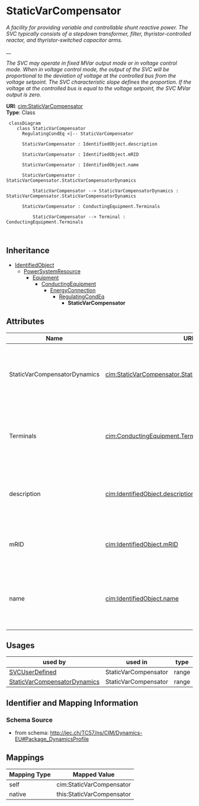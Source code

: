 # StaticVarCompensator


_A facility for providing variable and controllable shunt reactive power. The SVC typically consists of a stepdown transformer, filter, thyristor-controlled reactor, and thyristor-switched capacitor arms._

__

_The SVC may operate in fixed MVar output mode or in voltage control mode. When in voltage control mode, the output of the SVC will be proportional to the deviation of voltage at the controlled bus from the voltage setpoint.  The SVC characteristic slope defines the proportion.  If the voltage at the controlled bus is equal to the voltage setpoint, the SVC MVar output is zero._





**URI**: [cim:StaticVarCompensator](http://iec.ch/TC57/CIM100#StaticVarCompensator)<br />
**Type**: Class




```mermaid
 classDiagram
    class StaticVarCompensator
      RegulatingCondEq <|-- StaticVarCompensator
      
      StaticVarCompensator : IdentifiedObject.description
        
      StaticVarCompensator : IdentifiedObject.mRID
        
      StaticVarCompensator : IdentifiedObject.name
        
      StaticVarCompensator : StaticVarCompensator.StaticVarCompensatorDynamics
        
          StaticVarCompensator --> StaticVarCompensatorDynamics : StaticVarCompensator.StaticVarCompensatorDynamics
        
      StaticVarCompensator : ConductingEquipment.Terminals
        
          StaticVarCompensator --> Terminal : ConductingEquipment.Terminals
        
      
```





## Inheritance
* [IdentifiedObject](IdentifiedObject.md)
    * [PowerSystemResource](PowerSystemResource.md)
        * [Equipment](Equipment.md)
            * [ConductingEquipment](ConductingEquipment.md)
                * [EnergyConnection](EnergyConnection.md)
                    * [RegulatingCondEq](RegulatingCondEq.md)
                        * **StaticVarCompensator**



## Attributes


| Name | URI | Cardinality and Range | Description | Inheritance |
| ---  | --- | --- | --- | --- |
| StaticVarCompensatorDynamics | [cim:StaticVarCompensator.StaticVarCompensatorDynamics](http://iec.ch/TC57/CIM100#StaticVarCompensator.StaticVarCompensatorDynamics) | 0..1 <br />  [StaticVarCompensatorDynamics](StaticVarCompensatorDynamics.md)  | Static Var Compensator dynamics model used to describe dynamic behaviour of t... | direct |
| Terminals | [cim:ConductingEquipment.Terminals](http://iec.ch/TC57/CIM100#ConductingEquipment.Terminals) | 0..* <br />  [Terminal](Terminal.md)  | Conducting equipment have terminals that may be connected to other conducting... | [ConductingEquipment](ConductingEquipment.md) |
| description | [cim:IdentifiedObject.description](http://iec.ch/TC57/CIM100#IdentifiedObject.description) | 0..1 <br />  string  | The description is a free human readable text describing or naming the object | [IdentifiedObject](IdentifiedObject.md) |
| mRID | [cim:IdentifiedObject.mRID](http://iec.ch/TC57/CIM100#IdentifiedObject.mRID) | 1..1 <br />  string  | Master resource identifier issued by a model authority | [IdentifiedObject](IdentifiedObject.md) |
| name | [cim:IdentifiedObject.name](http://iec.ch/TC57/CIM100#IdentifiedObject.name) | 0..1 <br />  string  | The name is any free human readable and possibly non unique text naming the o... | [IdentifiedObject](IdentifiedObject.md) |





## Usages

| used by | used in | type | used |
| ---  | --- | --- | --- |
| [SVCUserDefined](SVCUserDefined.md) | StaticVarCompensator | range | [StaticVarCompensator](StaticVarCompensator.md) |
| [StaticVarCompensatorDynamics](StaticVarCompensatorDynamics.md) | StaticVarCompensator | range | [StaticVarCompensator](StaticVarCompensator.md) |






## Identifier and Mapping Information







### Schema Source


* from schema: http://iec.ch/TC57/ns/CIM/Dynamics-EU#Package_DynamicsProfile





## Mappings

| Mapping Type | Mapped Value |
| ---  | ---  |
| self | cim:StaticVarCompensator |
| native | this:StaticVarCompensator |




